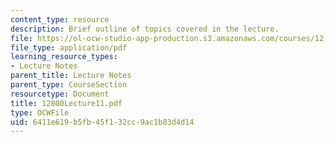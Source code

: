 ```yaml
---
content_type: resource
description: Brief outline of topics covered in the lecture.
file: https://ol-ocw-studio-app-production.s3.amazonaws.com/courses/12-800-fluid-dynamics-of-the-atmosphere-and-ocean-fall-2004/6411e619b5fb45f132cc9ac1b83d4d14_12800Lecture11.pdf
file_type: application/pdf
learning_resource_types:
- Lecture Notes
parent_title: Lecture Notes
parent_type: CourseSection
resourcetype: Document
title: 12800Lecture11.pdf
type: OCWFile
uid: 6411e619-b5fb-45f1-32cc-9ac1b83d4d14
---
```

